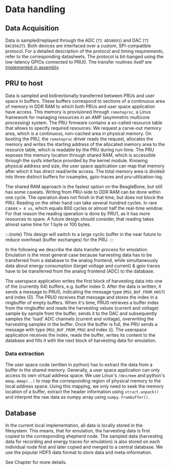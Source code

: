 # Data handling

## Data Acquisition

Data is sampled/replayed through the ADC (`TI ADS8691`) and DAC (`TI DAC8562T`). Both devices are interfaced over a custom, SPI-compatible protocol. For a detailed description of the protocol and timing requirements, refer to the corresponding datasheets. The protocol is bit-banged using the low-latency GPIOs connected to PRU0. The transfer routines itself are [implemented in assembly](https://github.com/nes-lab/shepherd/blob/main/software/firmware/lib/src/spi_transfer_pru.asm).

## PRU to host

Data is sampled and bidirectionally transferred between PRUs and user space in buffers. These buffers correspond to sections of a continuous area of memory in DDR RAM to which both PRUs and user space application have access. This memory is provisioned through `remoteproc`, a Linux framework for managing resources in an AMP (asymmetric multicore processing) system. The PRU firmware contains a so-called resource table that allows to specify required resources. We request a carve-out memory area, which is a continuous, non-cached area in physical memory. On booting the PRU, the `remoteproc` driver reads the request, allocates the memory and writes the starting address of the allocated memory area to the resource table, which is readable by the PRU during run-time. The PRU exposes this memory location through shared RAM, which is accessible through the sysfs interface provided by the kernel module. Knowing physical address and size, the user space application can map that memory after which it has direct read/write access. The total memory area is divided into three distinct buffers for ivsamples, gpio-traces and pru-utilization-log.

The shared RAM approach is the fastest option on the BeagleBone, but still has some caveats. Writing from PRU-side to DDR RAM can be done within one cycle. The operation does not finish in that time, but does not block the PRU. Reading on the other hand can take several hundred cycles. In rare cases `> 4 us`, which equals 800 cycles or almost half the real-time window. For that reason the reading operation is done by PRU1, as it has more resources to spare. A future design should consider, that reading takes almost same time for 1 byte or 100 bytes.

:::{note}
This design will switch to a large cyclic buffer in the near future to reduce overhead (buffer exchanges) for the PRU.
:::

In the following we describe the data transfer process for emulation. Emulation is the most general case because harvesting data has to be transferred from a database to the analog frontend, while simultaneously data about energy consumption (target voltage and current) & gpio traces have to be transferred from the analog frontend (ADC) to the database.

The userspace application writes the first block of harvesting data into one of the (currently 64) buffers, e.g. buffer index 0. After the data is written, it sends a message to PRU0, indicating the message type (`MSG_BUF_FROM_HOST`) and index (0). The PRU0 receives that message and stores the index in a ringbuffer of empty buffers. When it's time, PRU0 retrieves a buffer index from the ringbuffer and reads the harvesting values (current and voltage) sample by sample from the buffer, sends it to the DAC and subsequently samples the 'load' ADC channels (current and voltage), overwriting the harvesting samples in the buffer. Once the buffer is full, the PRU sends a message with type (`MSG_BUF_FROM_PRU`) and index (i). The userspace application receives the index, reads the buffer, writes its content to the database and fills it with the next block of harvesting data for emulation.

### Data extraction

The user space code (written in python) has to extract the data from a buffer in the shared memory. Generally, a user space application can only access its own virtual address space. We use Linux's `/dev/mem` and python's `mmap.mmap(..)` to map the corresponding region of physical memory to the local address space. Using this mapping, we only need to seek the memory location of a buffer, extract the header information using `struct.unpack()` and interpret the raw data as numpy array using `numpy.frombuffer()`.


## Database

In the current local implementation, all data is locally stored in the filesystem. This means, that for emulation, the harvesting data is first copied to the corresponding shepherd node. The sampled data (harvesting data for recording and energy traces for emulation) is also stored on each individual node first and later copied and merged to a central database. We use the popular HDF5 data format to store data and meta-information.

See Chapter [](../user/data_format) for more details.
